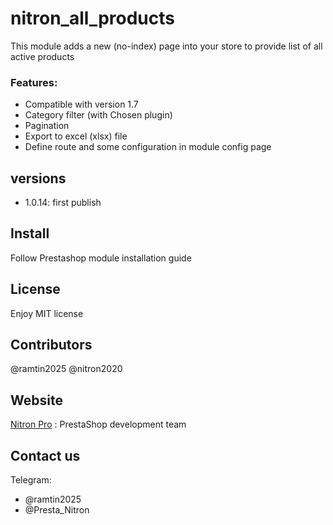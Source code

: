 # nitron_all_products
This module adds a new (no-index) page into your store to provide list of all active products

### Features:
- Compatible with version 1.7
- Category filter (with Chosen plugin)
- Pagination
- Export to excel (xlsx) file
- Define route and some configuration in module config page

## versions
- 1.0.14: first publish

## Install
Follow Prestashop module installation guide

## License
Enjoy MIT license

## Contributors
@ramtin2025
@nitron2020

## Website
[Nitron Pro](https://nitron.pro) : PrestaShop development team

## Contact us
Telegram: 
- @ramtin2025
- @Presta_Nitron